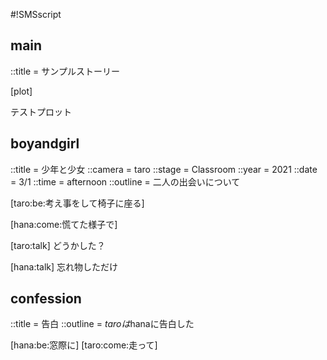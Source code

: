 #!SMSscript

## main

::title = サンプルストーリー

[plot]

テストプロット

<boyandgirl>
<confession>

## boyandgirl

::title = 少年と少女
::camera = taro
::stage = Classroom
::year = 2021
::date = 3/1
::time = afternoon
::outline = 二人の出会いについて

[taro:be:考え事をして椅子に座る]

[hana:come:慌てた様子で]

[taro:talk]
どうかした？

[hana:talk]
忘れ物しただけ

## confession

::title = 告白
::outline = $taroは$hanaに告白した

[hana:be:窓際に]
[taro:come:走って]
